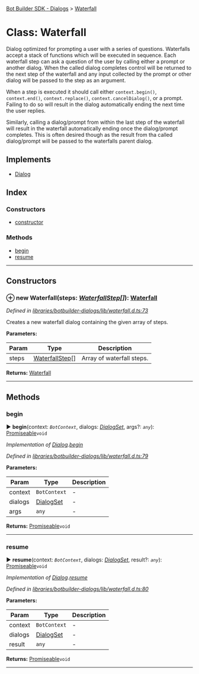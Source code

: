 [Bot Builder SDK - Dialogs](../README.md) > [Waterfall](../classes/botbuilder_dialogs.waterfall.md)



# Class: Waterfall


Dialog optimized for prompting a user with a series of questions. Waterfalls accept a stack of functions which will be executed in sequence. Each waterfall step can ask a question of the user by calling either a prompt or another dialog. When the called dialog completes control will be returned to the next step of the waterfall and any input collected by the prompt or other dialog will be passed to the step as an argument.

When a step is executed it should call either `context.begin()`, `context.end()`, `context.replace()`, `context.cancelDialog()`, or a prompt. Failing to do so will result in the dialog automatically ending the next time the user replies.

Similarly, calling a dialog/prompt from within the last step of the waterfall will result in the waterfall automatically ending once the dialog/prompt completes. This is often desired though as the result from tha called dialog/prompt will be passed to the waterfalls parent dialog.

## Implements

* [Dialog](../interfaces/botbuilder_dialogs.dialog.md)

## Index

### Constructors

* [constructor](botbuilder_dialogs.waterfall.md#constructor)


### Methods

* [begin](botbuilder_dialogs.waterfall.md#begin)
* [resume](botbuilder_dialogs.waterfall.md#resume)



---
## Constructors
<a id="constructor"></a>


### ⊕ **new Waterfall**(steps: *[WaterfallStep](../#waterfallstep)[]*): [Waterfall](botbuilder_dialogs.waterfall.md)


*Defined in [libraries/botbuilder-dialogs/lib/waterfall.d.ts:73](https://github.com/Microsoft/botbuilder-js/blob/4638a56/libraries/botbuilder-dialogs/lib/waterfall.d.ts#L73)*



Creates a new waterfall dialog containing the given array of steps.


**Parameters:**

| Param | Type | Description |
| ------ | ------ | ------ |
| steps | [WaterfallStep](../#waterfallstep)[]   |  Array of waterfall steps. |





**Returns:** [Waterfall](botbuilder_dialogs.waterfall.md)

---


## Methods
<a id="begin"></a>

###  begin

► **begin**(context: *`BotContext`*, dialogs: *[DialogSet](botbuilder_dialogs.dialogset.md)*, args?: *`any`*): [Promiseable]()`void`



*Implementation of [Dialog](../interfaces/botbuilder_dialogs.dialog.md).[begin](../interfaces/botbuilder_dialogs.dialog.md#begin)*

*Defined in [libraries/botbuilder-dialogs/lib/waterfall.d.ts:79](https://github.com/Microsoft/botbuilder-js/blob/4638a56/libraries/botbuilder-dialogs/lib/waterfall.d.ts#L79)*



**Parameters:**

| Param | Type | Description |
| ------ | ------ | ------ |
| context | `BotContext`   |  - |
| dialogs | [DialogSet](botbuilder_dialogs.dialogset.md)   |  - |
| args | `any`   |  - |





**Returns:** [Promiseable]()`void`





___

<a id="resume"></a>

###  resume

► **resume**(context: *`BotContext`*, dialogs: *[DialogSet](botbuilder_dialogs.dialogset.md)*, result?: *`any`*): [Promiseable]()`void`



*Implementation of [Dialog](../interfaces/botbuilder_dialogs.dialog.md).[resume](../interfaces/botbuilder_dialogs.dialog.md#resume)*

*Defined in [libraries/botbuilder-dialogs/lib/waterfall.d.ts:80](https://github.com/Microsoft/botbuilder-js/blob/4638a56/libraries/botbuilder-dialogs/lib/waterfall.d.ts#L80)*



**Parameters:**

| Param | Type | Description |
| ------ | ------ | ------ |
| context | `BotContext`   |  - |
| dialogs | [DialogSet](botbuilder_dialogs.dialogset.md)   |  - |
| result | `any`   |  - |





**Returns:** [Promiseable]()`void`





___


